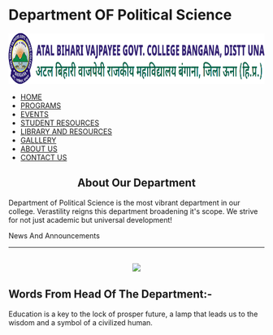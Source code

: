 
<html lang="eng">
<meta charset="utf-8">
<link rel="stylesheet" type="text/css" href="main.css">
<head>
<title>
Home | Department of Political Science
</title>
</head>
<topblock>
<body>

<h1 class="family1"> Department OF Political Science </h1>
<img src="gcbanganalogo.png" style="width:100%; height:100px; ">

<nav>
<ul class="menu">
<li>
<a href="https://pluralistdialectics.github.io/"> HOME </a>
</li>
<li>
<a href="./programs"> PROGRAMS </a>
</li>
<li>
<a href="./events"> EVENTS </a>
</li>
<li>
<a href="./resources"> STUDENT RESOURCES </a>
</li>
<li>
<a href="./libresources"> LIBRARY AND RESOURCES </a>
</li>

<li>
<a href="./gallery"> GALLLERY </a>
</li>
<li>
<a href="./about-us"> ABOUT US </a>
</li>
<li>
<a href="./contact-us"> CONTACT US </a>
</li>
</ul>
</nav>
<div class="top">
<div>
<div class="recent0"> <h2 style="text-align:center"> About Our Department</h2>
<p> Department of Political Science is the most vibrant department in our college. Verastility reigns this department broadening it's scope.
We strive for not just academic but universal development!  </p>

</div>

<div class="recent1">
<div class="headline">
News And Announcements
</div>
<hr>
</div>
</div>

<br>

<center>
<img src="images/man.png" width="100px"  class="roundimg"> 
</center>
<block1>
<h2>Words From Head Of The Department:-</h2>
<p> Education is a key to the lock of prosper future, a lamp that leads us to the wisdom and a symbol of a civilized human. </p>
</block1>

<br>







</body>
